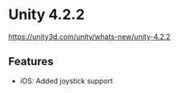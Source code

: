 # Unity 4.2.2

https://unity3d.com/unity/whats-new/unity-4.2.2

## Features



*   iOS: Added joystick support